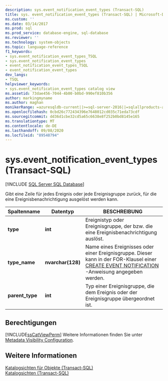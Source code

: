 ```yaml
---
description: sys.event_notification_event_types (Transact-SQL)
title: sys. event_notification_event_types (Transact-SQL) | Microsoft-Dokumentation
ms.custom: ''
ms.date: 03/14/2017
ms.prod: sql
ms.prod_service: database-engine, sql-database
ms.reviewer: ''
ms.technology: system-objects
ms.topic: language-reference
f1_keywords:
- sys.event_notification_event_types_TSQL
- sys.event_notification_event_types
- event_notification_event_types_TSQL
- event_notification_event_types
dev_langs:
- TSQL
helpviewer_keywords:
- sys.event_notification_event_types catalog view
ms.assetid: 73dae456-7044-4b00-b0bd-990ef810b356
author: markingmyname
ms.author: maghan
monikerRange: =azuresqldb-current||>=sql-server-2016||=sqlallproducts-allversions||>=sql-server-linux-2017||=azuresqldb-mi-current
ms.openlocfilehash: 0cbd26c772434396e7648012cd035c71eda73cdf
ms.sourcegitcommit: dd36d1cbe32cd5a65c6638e8f252b0bd8145e165
ms.translationtype: MT
ms.contentlocale: de-DE
ms.lasthandoff: 09/08/2020
ms.locfileid: "89548794"
---
```

# <a name="sysevent_notification_event_types-transact-sql"></a>sys.event_notification_event_types (Transact-SQL)
[!INCLUDE [SQL Server SQL Database](../../includes/applies-to-version/sql-asdb.md)]

  Gibt eine Zeile für jedes Ereignis oder jede Ereignisgruppe zurück, für die eine Ereignisbenachrichtigung ausgelöst werden kann.  
  
|Spaltenname|Datentyp|BESCHREIBUNG|  
|-----------------|---------------|-----------------|  
|**type**|**int**|Ereignistyp oder Ereignisgruppe, der bzw. die eine Ereignisbenachrichtigung auslöst.|  
|**type_name**|**nvarchar(128)**|Name eines Ereignisses oder einer Ereignisgruppe. Dieser kann in der FOR-Klausel einer [CREATE EVENT NOTIFICATION](../../t-sql/statements/create-event-notification-transact-sql.md) -Anweisung angegeben werden.|  
|**parent_type**|**int**|Typ einer Ereignisgruppe, die dem Ereignis oder der Ereignisgruppe übergeordnet ist.|  
  
## <a name="permissions"></a>Berechtigungen  
 [!INCLUDE[ssCatViewPerm](../../includes/sscatviewperm-md.md)] Weitere Informationen finden Sie unter [Metadata Visibility Configuration](../../relational-databases/security/metadata-visibility-configuration.md).  
  
## <a name="see-also"></a>Weitere Informationen  
 [Katalogsichten für Objekte &#40;Transact-SQL&#41;](../../relational-databases/system-catalog-views/object-catalog-views-transact-sql.md)   
 [Katalogsichten &#40;Transact-SQL&#41;](../../relational-databases/system-catalog-views/catalog-views-transact-sql.md)  
  
  
